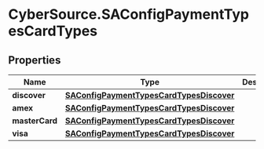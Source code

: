 # CyberSource.SAConfigPaymentTypesCardTypes

## Properties
Name | Type | Description | Notes
------------ | ------------- | ------------- | -------------
**discover** | [**SAConfigPaymentTypesCardTypesDiscover**](SAConfigPaymentTypesCardTypesDiscover.md) |  | [optional] 
**amex** | [**SAConfigPaymentTypesCardTypesDiscover**](SAConfigPaymentTypesCardTypesDiscover.md) |  | [optional] 
**masterCard** | [**SAConfigPaymentTypesCardTypesDiscover**](SAConfigPaymentTypesCardTypesDiscover.md) |  | [optional] 
**visa** | [**SAConfigPaymentTypesCardTypesDiscover**](SAConfigPaymentTypesCardTypesDiscover.md) |  | [optional] 


